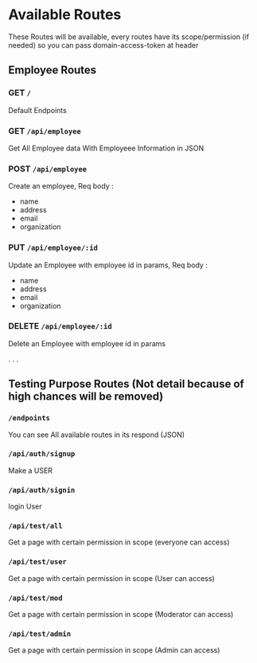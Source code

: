 # Available Routes
These Routes will be available, every routes have its scope/permission (if needed) so you can pass domain-access-token at header 

## Employee Routes
### GET `/`
Default Endpoints 

### GET `/api/employee`
Get All Employee data With Employeee Information in JSON

### POST `/api/employee`
Create an employee, 
Req body :
- name
- address
- email
- organization

### PUT `/api/employee/:id`
Update an Employee with employee id in params, 
Req body :
- name
- address
- email
- organization

### DELETE `/api/employee/:id`
Delete an Employee with employee id in params

.
.
.

## Testing Purpose Routes (Not detail because of high chances will be removed)
### `/endpoints`
You can see All available routes in its respond (JSON)

### `/api/auth/signup`
Make a USER

### `/api/auth/signin`
login User

### `/api/test/all`
Get a page with certain permission in scope (everyone can access)

### `/api/test/user`
Get a page with certain permission in scope (User can access)

### `/api/test/mod`
Get a page with certain permission in scope (Moderator can access)

### `/api/test/admin`
Get a page with certain permission in scope (Admin can access)
